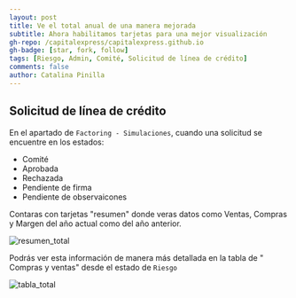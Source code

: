 ```yaml
---
layout: post
title: Ve el total anual de una manera mejorada
subtitle: Ahora habilitamos tarjetas para una mejor visualización
gh-repo: /capitalexpress/capitalexpress.github.io
gh-badge: [star, fork, follow]
tags: [Riesgo, Admin, Comité, Solicitud de línea de crédito]
comments: false
author: Catalina Pinilla
---
```


## Solicitud de línea de crédito

En el apartado de `Factoring - Simulaciones`, cuando una solicitud se encuentre en los estados:

- Comité
- Aprobada
- Rechazada
- Pendiente de firma
- Pendiente de observaicones

Contaras con tarjetas "resumen" donde veras datos como Ventas, Compras y Margen del año actual como del año anterior.

![resumen_total](https://cdn.capitalexpress.cl/img/resumen_total.png)

Podrás ver esta información de manera más detallada en la tabla de " Compras y ventas" desde el estado de `Riesgo`

![tabla_total](https://cdn.capitalexpress.cl/img/tabla_total.png)